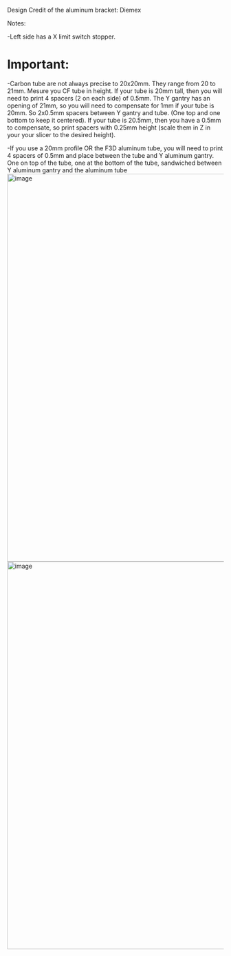 Design Credit of the aluminum bracket: Diemex 

Notes:
  
  -Left side has a X limit switch stopper.
   
  # Important:
  -Carbon tube are not always precise to 20x20mm. They range from 20 to 21mm. Mesure you CF tube in height. If your tube is 20mm tall, then you will need to print 4 spacers (2 on each side) of 0.5mm. The Y gantry has an opening of 21mm, so you will need to compensate for 1mm if your tube is 20mm. So 2x0.5mm spacers between Y gantry and tube. (One top and one bottom to keep it centered). If your tube is 20.5mm, then you have a 0.5mm to compensate, so print spacers with 0.25mm height (scale them in Z in your your slicer to the desired height).
  
  -If you use a 20mm profile OR the F3D aluminum tube, you will need to print 4 spacers of 0.5mm and place between the tube and Y aluminum gantry. One on top of the tube, one at the bottom of the tube, sandwiched between Y aluminum gantry and the aluminum tube
<img width="900" alt="image" src="https://user-images.githubusercontent.com/37383368/228685045-eee5feed-2ff6-4bb8-a622-9829fe762186.png">
<img width="900" alt="image" src="https://user-images.githubusercontent.com/37383368/228685093-250a4cc2-3dd4-4025-b89f-e0d34b71e640.png">



